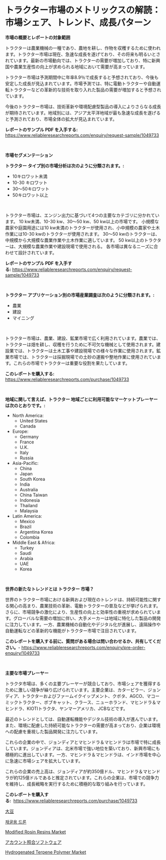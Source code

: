 <p><h1>トラクター市場のメトリックスの解読：市場シェア、トレンド、成長パターン</h1></p><p><strong>市場の概要とレポートの対象範囲</strong></p>
<p><p>トラクターは農業機械の一種であり、農地を耕し、作物を収穫するために使われます。トラクター市場は現在、急速な成長を遂げており、その将来も明るいとされています。最新の市場動向では、トラクターの需要が増加しており、特に新興国や農業生産性の向上が求められる地域において需要が高まっています。</p><p>トラクター市場は予測期間中に年率8.9％で成長すると予想されており、今後も安定した成長が見込まれています。市場予測では、特に電動トラクターや自動運転トラクターなどの革新的な技術を取り入れた製品の需要が増加すると予想されています。</p><p>今後のトラクター市場は、技術革新や環境配慮型製品の導入によりさらなる成長が期待されています。地域別には、アジア太平洋地域が最も急速な成長を遂げると予測されており、市場全体の拡大が見込まれています。</p></p>
<p><strong>レポートのサンプル PDF を入手する:</strong> <a href="https://www.reliableresearchreports.com/enquiry/request-sample/1049733">https://www.reliableresearchreports.com/enquiry/request-sample/1049733</a></p>
<p>&nbsp;</p>
<p><strong>市場セグメンテーション</strong></p>
<p><strong>トラクター タイプ別の市場分析は次のように分類されます。:</strong></p>
<p><ul><li>10キロワット未満</li><li>10-30 キロワット</li><li>30〜50キロワット</li><li>50キロワット以上</li></ul></p>
<p>&nbsp;</p>
<p><p>トラクター市場は、エンジン出力に基づいて4つの主要なカテゴリに分かれています。 10 kw未満、10-30 kw、30〜50 kw、50 kw以上の市場です。 小規模な農家や庭園用途には10 kw未満のトラクターが使用され、小中規模の農家や土木作業には10-30 kwのトラクターが使用されます。 30〜50 kwのトラクターは、中規模から大規模な農業作業や土木作業に適しています。 50 kw以上のトラクターは、大規模な農業作業や建設現場で使用される。 各市場は異なるニーズに合わせて設計されています。</p></p>
<p><strong>レポートのサンプル PDF を入手する:</strong>&nbsp;<a href="https://www.reliableresearchreports.com/enquiry/request-sample/1049733">https://www.reliableresearchreports.com/enquiry/request-sample/1049733</a></p>
<p>&nbsp;</p>
<p><strong> トラクター アプリケーション別の市場産業調査は次のように分類されます。:</strong></p>
<p><ul><li>農業</li><li>建設</li><li>マイニング</li></ul></p>
<p>&nbsp;</p>
<p><p>トラクター市場は、農業、建設、鉱業市場で広く利用されています。農業では、トラクターは畑を耕し、収穫を行うために不可欠な機械として使用されます。建設業では、トラクターは土木工事や建設現場での様々な作業に使用されます。鉱業市場では、トラクターは採掘現場での土砂の運搬や整地作業に使用されています。これらの市場でトラクターは重要な役割を果たしています。</p></p>
<p><strong>このレポートを購入する:</strong>&nbsp; <a href="https://www.reliableresearchreports.com/purchase/1049733">https://www.reliableresearchreports.com/purchase/1049733</a></p>
<p>&nbsp;</p>
<p><strong>地域に関して言えば、トラクター 地域ごとに利用可能なマーケットプレーヤーは次のとおりです。:</strong></p>
<p><ul>
    <li>
        North America:
        <ul>
            <li>United States</li>
            <li>Canada</li>
        </ul>
    </li>
    <li>
        Europe:
        <ul>
            <li>Germany</li>
            <li>France</li>
            <li>U.K.</li>
            <li>Italy</li>
            <li>Russia</li>
        </ul>
    </li>
    <li>
        Asia-Pacific:
        <ul>
            <li>China</li>
            <li>Japan</li>
            <li>South Korea</li>
            <li>India</li>
            <li>Australia</li>
            <li>China Taiwan</li>
            <li>Indonesia</li>
            <li>Thailand</li>
            <li>Malaysia</li>
        </ul>
    </li>
    <li>
        Latin America:
        <ul>
            <li>Mexico</li>
            <li>Brazil</li>
            <li>Argentina Korea</li>
            <li>Colombia</li>
        </ul>
    </li>
    <li>
        Middle East & Africa:
        <ul>
            <li>Turkey</li>
            <li>Saudi</li>
            <li>Arabia</li>
            <li>UAE</li>
            <li>Korea</li>
        </ul>
    </li>
    </ul></p>
<p>&nbsp;</p>
<p><strong>世界の新たなトレンドとは トラクター 市場？</strong></p>
<p><p>世界のトラクター市場における新興および現在のトレンドは、持続可能性に関する関心の高まり、農業技術の革新、電動トラクターの普及などが挙げられます。さらに、市場競争の激化により、生産性の向上と効率性の重視が求められています。グローバルな需要の増加に伴い、大手メーカーは地域に特化した製品の開発に注力しています。一方、農業機械の自動化やデジタル化が進展し、遠隔操作や自動運転などの革新的な機能がトラクター市場で注目されています。</p></p>
<p><strong>このレポートを購入する前に、質問がある場合は問い合わせるか、共有してください。</strong>- <a href="https://www.reliableresearchreports.com/enquiry/pre-order-enquiry/1049733">https://www.reliableresearchreports.com/enquiry/pre-order-enquiry/1049733</a></p>
<p>&nbsp;</p>
<p><strong>主要な市場プレーヤー</strong></p>
<p><p>トラクタ市場は、多くの主要プレーヤーが競合しており、市場シェアを獲得するために激しい競争が繰り広げられています。主要企業は、カターピラー、ジョンディア、トラクターおよびファームイクイップメント、クボタ、AGCO、マコーミックトラクター、ボブキャット、クラース、ニューホランド、マヒンドラ＆マヒンドラ、KIOTIトラクタ、ヤンマーアメリカ、JCBなどです。</p><p>最近のトレンドとしては、自動運転機能やデジタル技術の導入が進んでいます。また、環境に配慮した持続可能なトラクターの需要が高まっており、企業は環境への配慮を重視した製品開発に注力しています。</p><p>これらの企業の中で、ジョンディアとマヒンドラ＆マヒンドラは市場で特に成長しています。ジョンディアは、北米市場で強い地位を築いており、新興市場にも積極的に進出しています。一方、マヒンドラ＆マヒンドラは、インド市場を中心に急速に市場シェアを拡大しています。</p><p>これらの企業の売上高は、ジョンディアが約350億ドル、マヒンドラ＆マヒンドラが約125億ドルであると推定されています。これらの企業は、市場での競争力を維持し、成長戦略を実行するために積極的な取り組みを行っています。</p></p>
<p><strong>このレポートを購入する:</strong>&nbsp;&nbsp;<a href="https://www.reliableresearchreports.com/purchase/1049733">https://www.reliableresearchreports.com/purchase/1049733</a></p>
<p><p><a href="https://github.com/bevdtkn4419963/Market-Research-Report-List-1/blob/main/31773891645.md">大豆</a></p><p><a href="https://github.com/jntpkh496620/Market-Research-Report-List-1/blob/main/60170011306.md">채굴용 드론</a></p><p><a href="https://github.com/prosalinda88/Market-Research-Report-List-3/blob/main/modified-rosin-resins-market.md">Modified Rosin Resins Market</a></p><p><a href="https://medium.com/@verniebarton2023/%E5%8F%A3%E5%BA%A7%E8%AA%BF%E6%95%B4%E3%82%BD%E3%83%95%E3%83%88%E3%82%A6%E3%82%A7%E3%82%A2%E5%B8%82%E5%A0%B4%E3%81%AF-%E5%B8%82%E5%A0%B4%E3%82%B7%E3%82%A7%E3%82%A2-%E5%B8%82%E5%A0%B4%E3%83%88%E3%83%AC%E3%83%B3%E3%83%89-%E5%B8%82%E5%A0%B4%E6%88%90%E9%95%B7%E3%81%AB%E9%96%A2%E3%81%99%E3%82%8B%E6%83%85%E5%A0%B1%E3%82%92%E6%8F%90%E4%BE%9B%E3%81%97%E3%81%A6%E3%81%84%E3%81%BE%E3%81%99-e2057762911c">アカウント照合ソフトウェア</a></p><p><a href="https://github.com/globismark/Market-Research-Report-List-2/blob/main/hydrogenated-terpene-polymer-market.md">Hydrogenated Terpene Polymer Market</a></p></p>